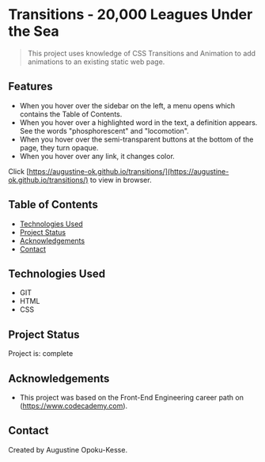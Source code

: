 # Transitions - 20,000 Leagues Under the Sea
> This project uses knowledge of CSS Transitions and Animation to add animations to an existing static web page.

## Features
* When you hover over the sidebar on the left, a menu opens which contains the Table of Contents.
* When you hover over a highlighted word in the text, a definition appears. See the words
  "phosphorescent" and "locomotion".
* When you hover over the semi-transparent buttons at the bottom of the page, they turn opaque.
* When you hover over any link, it changes color.

Click [https://augustine-ok.github.io/transitions/](https://augustine-ok.github.io/transitions/) to view in browser.

<!-- >This project was bootstrapped with [Create React App](https://github.com/facebook/create-react-app).

## Available Scripts

In the project directory, you can run:

### `npm start`

Runs the app in the development mode.
Open [http://localhost:3000](http://localhost:3000) to view it in your browser.

You can view the deployed site at [https://augustine-ok-expense-tracker.netlify.app/](https://augustine-ok-expense-tracker.netlify.app/). -->

## Table of Contents
* [Technologies Used](#technologies-used)
* [Project Status](#project-status)
* [Acknowledgements](#acknowledgements)
* [Contact](#contact)


## Technologies Used
- GIT
- HTML
- CSS


## Project Status
Project is: complete


## Acknowledgements
- This project was based on the Front-End Engineering career path on (https://www.codecademy.com).


## Contact
Created by Augustine Opoku-Kesse.
